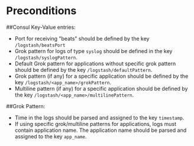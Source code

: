 # Preconditions

##Consul Key-Value entries:
* Port for receiving "beats" should be defined by the key `/logstash/beatsPort`
* Grok pattern for logs of type `syslog` should be defined in the key `/logstash/syslogPattern`.
* Default Grok pattern for applications without specific grok pattern should be defined by the key `/logstash/defaultPattern`.
* Grok pattern (if any) for a specific application should be defined by the key `/logstash/<app_name>/grokPattern`.
* Multiline pattern (if any) for a specific application should be defined by the key `/logstash/<app_name>/multilinePattern`.

##Grok Pattern:
* Time in the logs should be parsed and assigned to the key `timestamp`.
* If using specific grok/multiline patterns for applications, logs must contain application name. The application name should be parsed and assigned to the key `app_name`.